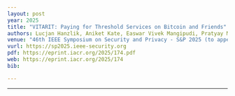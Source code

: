 ```yaml
---
layout: post
year: 2025
title: "VITARIT: Paying for Threshold Services on Bitcoin and Friends"
authors: Lucjan Hanzlik, Aniket Kate, Easwar Vivek Mangipudi, Pratyay Mukherjee, Sri Aravinda Krishnan Thyagarajan
venue: "46th IEEE Symposium on Security and Privacy - S&P 2025 (to appear)"
vurl: https://sp2025.ieee-security.org
pdf: https://eprint.iacr.org/2025/174.pdf
web: https://eprint.iacr.org/2025/174
bib: 

---
```



---


